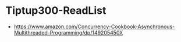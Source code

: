 # Tiptup300-ReadList

* https://www.amazon.com/Concurrency-Cookbook-Asynchronous-Multithreaded-Programming/dp/149205450X
